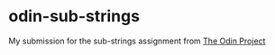 # odin-sub-strings

My submission for the sub-strings assignment from [The Odin Project](https://www.theodinproject.com/lessons/ruby-sub-strings)

